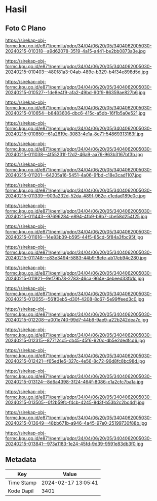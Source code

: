 # Hasil

## Foto C Plano

https://sirekap-obj-formc.kpu.go.id/e871/pemilu/pdpr/34/04/06/20/05/3404062005030-20240215-010318--a9d62078-3519-4a15-a441-be2bb0873a3e.jpg

https://sirekap-obj-formc.kpu.go.id/e871/pemilu/pdpr/34/04/06/20/05/3404062005030-20240215-010403--480f81a3-04ab-489e-b329-b4f34e898d5d.jpg

https://sirekap-obj-formc.kpu.go.id/e871/pemilu/pdpr/34/04/06/20/05/3404062005030-20240215-010527--1de8e4f9-afa2-49bd-90f9-86359ae827b6.jpg

https://sirekap-obj-formc.kpu.go.id/e871/pemilu/pdpr/34/04/06/20/05/3404062005030-20240215-010654--b8483606-dbc6-415c-a5db-16f1b5a0e521.jpg

https://sirekap-obj-formc.kpu.go.id/e871/pemilu/pdpr/34/04/06/20/05/3404062005030-20240215-010850--61a2619e-3083-4e1a-8e71-54869313163f.jpg

https://sirekap-obj-formc.kpu.go.id/e871/pemilu/pdpr/34/04/06/20/05/3404062005030-20240215-011038--4f55231f-f2d2-46a9-aa76-963b3167bf3b.jpg

https://sirekap-obj-formc.kpu.go.id/e871/pemilu/pdpr/34/04/06/20/05/3404062005030-20240215-011201--64205a16-5451-4a06-9fbd-c18e3cad1107.jpg

https://sirekap-obj-formc.kpu.go.id/e871/pemilu/pdpr/34/04/06/20/05/3404062005030-20240215-011339--903a232d-52da-489f-962e-c1edad189e0c.jpg

https://sirekap-obj-formc.kpu.go.id/e871/pemilu/pdpr/34/04/06/20/05/3404062005030-20240215-011443--97696284-e894-4fb9-b9b7-cbe58d254f25.jpg

https://sirekap-obj-formc.kpu.go.id/e871/pemilu/pdpr/34/04/06/20/05/3404062005030-20240215-011616--14e83b39-b595-44f5-85cd-5f84a3fbc95f.jpg

https://sirekap-obj-formc.kpu.go.id/e871/pemilu/pdpr/34/04/06/20/05/3404062005030-20240215-011748--c83e3494-5883-44b9-8efe-ab17eb94c280.jpg

https://sirekap-obj-formc.kpu.go.id/e871/pemilu/pdpr/34/04/06/20/05/3404062005030-20240215-011921--9ef79b78-2783-46ca-964e-4ebeed33fb1c.jpg

https://sirekap-obj-formc.kpu.go.id/e871/pemilu/pdpr/34/04/06/20/05/3404062005030-20240215-012055--561f0eb5-d30f-4208-8c67-5e99ffeed3c0.jpg

https://sirekap-obj-formc.kpu.go.id/e871/pemilu/pdpr/34/04/06/20/05/3404062005030-20240215-012208--a001e740-99d7-44b6-9ae9-a22b242dea7c.jpg

https://sirekap-obj-formc.kpu.go.id/e871/pemilu/pdpr/34/04/06/20/05/3404062005030-20240215-012315--87712cc5-cb45-45f6-920c-db5e2dedfcd6.jpg

https://sirekap-obj-formc.kpu.go.id/e871/pemilu/pdpr/34/04/06/20/05/3404062005030-20240215-012421--f65ed1e5-327c-4e56-8c72-96d8fc8bc98d.jpg

https://sirekap-obj-formc.kpu.go.id/e871/pemilu/pdpr/34/04/06/20/05/3404062005030-20240215-013124--8d6a4398-3f24-464f-8086-c1a2cfc7ba1a.jpg

https://sirekap-obj-formc.kpu.go.id/e871/pemilu/pdpr/34/04/06/20/05/3404062005030-20240215-013505--0f2b59fc-f4cb-4245-8d3f-b53b2c2bc4d1.jpg

https://sirekap-obj-formc.kpu.go.id/e871/pemilu/pdpr/34/04/06/20/05/3404062005030-20240215-013649--48bb671b-a946-4a45-97e0-25199730f88b.jpg

https://sirekap-obj-formc.kpu.go.id/e871/pemilu/pdpr/34/04/06/20/05/3404062005030-20240215-013841--973a1183-1e24-45fd-9d39-9591e83db3f0.jpg


## Metadata

| Key        | Value               |
| ---------- | ------------------- |
| Time Stamp | 2024-02-17 13:05:41 |
| Kode Dapil | 3401                |



